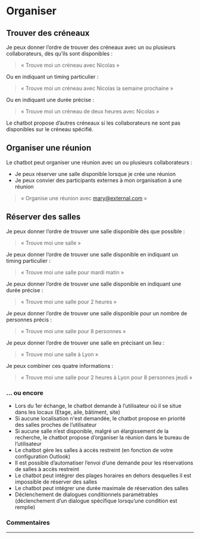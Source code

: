 # Organiser

## Trouver des créneaux

Je peux donner l’ordre de trouver des créneaux avec un ou plusieurs collaborateurs, dès qu’ils sont disponibles :

>« Trouve moi un créneau avec Nicolas »

Ou en indiquant un timing particulier :

>« Trouve moi un créneau avec Nicolas la semaine prochaine »

Ou en indiquant une durée précise :


>« Trouve moi un créneau de deux heures avec Nicolas »


Le chatbot propose d’autres créneaux si les collaborateurs ne sont pas disponibles sur le créneau spécifié.


## Organiser une réunion

Le chatbot peut organiser une réunion avec un ou plusieurs collaborateurs :

* Je peux réserver une salle disponible lorsque je crée une réunion
* Je peux convier des participants externes à mon organisation à une réunion

>« Organise une réunion avec mary@external.com »

## Réserver des salles

Je peux donner l’ordre de trouver une salle disponible dès que possible :

>« Trouve moi une salle »

Je peux donner l’ordre de trouver une salle disponible en indiquant un timing particulier :

>« Trouve moi une salle pour mardi matin »

Je peux donner l’ordre de trouver une salle disponible en indiquant une durée précise :

>« Trouve moi une salle pour 2 heures »

Je peux donner l’ordre de trouver une salle disponible pour un nombre de personnes précis :

>« Trouve moi une salle pour 8 personnes »

Je peux donner l’ordre de trouver une salle en précisant un lieu :

>« Trouve moi une salle à Lyon »

Je peux combiner ces quatre informations :

>« Trouve moi une salle pour 2 heures à Lyon pour 8 personnes jeudi »


### ... ou encore

* Lors du 1er échange, le chatbot demande à l’utilisateur où il se situe dans les locaux (Etage, aile, bâtiment, site)
* Si aucune localisation n'est demandée, le chatbot propose en priorité des salles proches de l’utilisateur
* Si aucune salle n’est disponible, malgré un élargissement de la recherche, le chatbot propose d’organiser la réunion dans le bureau de l’utilisateur
* Le chatbot gère les salles à accès restreint (en fonction de votre configuration Outlook)
* Il est possible d’automatiser l’envoi d’une demande pour les réservations de salles à accès restreint
* Le chatbot peut intégrer des plages horaires en dehors desquelles il est impossible de réserver des salles
* Le chatbot peut intégrer une durée maximale de réservation des salles
* Déclenchement de dialogues conditionnels paramétrables (déclenchement d’un dialogue spécifique lorsqu’une condition est remplie)



### Commentaires
---
<Commentaire />
